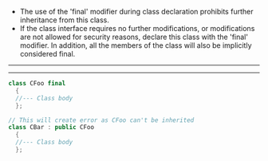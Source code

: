 * The use of the 'final' modifier during class declaration prohibits further inheritance from this class. 
* If the class interface requires no further modifications, or modifications are not allowed for security reasons, 
declare this class with the 'final' modifier. In addition, all the members of the class will also be implicitly considered final.
---
---
```cpp
class CFoo final
  {
  //--- Class body
  };

// This will create error as CFoo can't be inherited
class CBar : public CFoo
  {
  //--- Class body
  };
```
